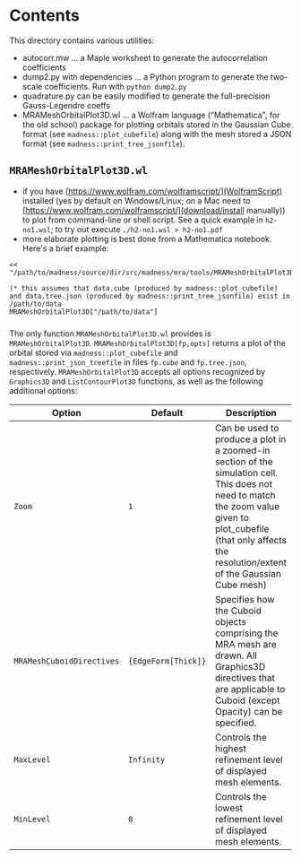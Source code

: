 # Contents

This directory contains various utilities:

- autocorr.mw ... a Maple worksheet to generate the autocorrelation coefficients
- dump2.py with dependencies ... a Python program to generate the two-scale coefficients. Run with `python dump2.py`
- quadrature.py can be easily modified to generate the full-precision Gauss-Legendre coeffs
- MRAMeshOrbitalPlot3D.wl ... a Wolfram language ("Mathematica", for the old school) package for plotting orbitals stored in the Gaussian Cube format (see `madness::plot_cubefile`) along with the mesh stored a JSON format (see `madness::print_tree_jsonfile`).

## `MRAMeshOrbitalPlot3D.wl`

- if you have [https://www.wolfram.com/wolframscript/](WolframScript) installed (yes by default on Windows/Linux; on a Mac need to [https://www.wolfram.com/wolframscript/](download/install manually)) to plot from command-line or shell script. See a quick example in `h2-no1.wsl`; to try out execute `./h2-no1.wsl > h2-no1.pdf` 
- more elaborate plotting is best done from a Mathematica notebook. Here's a brief example:
```Wolfram
<< "/path/to/madness/source/dir/src/madness/mra/tools/MRAMeshOrbitalPlot3D.wl"

(* this assumes that data.cube (produced by madness::plot_cubefile) and data.tree.json (produced by madness::print_tree_jsonfile) exist in /path/to/data
MRAMeshOrbitalPlot3D["/path/to/data"]
```

### 
The only function `MRAMeshOrbitalPlot3D.wl` provides is `MRAMeshOrbitalPlot3D`.  `MRAMeshOrbitalPlot3D[fp,opts]` returns a plot of the orbital stored via `madness::plot_cubefile` and `madness::print_json_treefile` in files `fp.cube` and `fp.tree.json`, respectively. `MRAMeshOrbitalPlot3D` accepts all options recognized by `Graphics3D` and `ListContourPlot3D` functions, as well as the following additional options:

| Option                      | Default             | Description                                                                                                                                                                                                        |
|-----------------------------|---------------------|--------------------------------------------------------------------------------------------------------------------------------------------------------------------------------------------------------------------|
| `Zoom`                      | `1`                 | Can be used to produce a plot in a zoomed-in section of the simulation cell. This does not need to match the zoom value given to plot_cubefile (that only affects the resolution/extent of the Gaussian Cube mesh) |
| `MRAMeshCuboidDirectives`   | `{EdgeForm[Thick]}` | Specifies how the Cuboid objects comprising the MRA mesh are drawn. All Graphics3D directives that are applicable to Cuboid (except Opacity) can be specified.                                                     |
| `MaxLevel`                  | `Infinity`          | Controls the highest refinement level of displayed mesh elements.                                                                                                                                                  |
| `MinLevel`                  | `0`                 | Controls the lowest refinement level of displayed mesh elements.                                                                                                                                                   |


